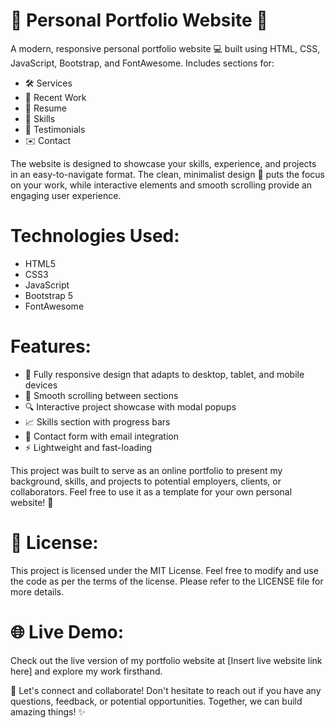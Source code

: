 # 🌟 Personal Portfolio Website 🌟

A modern, responsive personal portfolio website 💻 built using HTML, CSS, JavaScript, Bootstrap, and FontAwesome. Includes sections for:

- 🛠️ Services
- 📁 Recent Work
- 🧠 Resume
- 🔧 Skills
- 💬 Testimonials 
- ✉️ Contact

The website is designed to showcase your skills, experience, and projects in an easy-to-navigate format. The clean, minimalist design 🎨 puts the focus on your work, while interactive elements and smooth scrolling provide an engaging user experience. 

# Technologies Used:
- HTML5
- CSS3
- JavaScript
- Bootstrap 5
- FontAwesome

# Features:
- 📱 Fully responsive design that adapts to desktop, tablet, and mobile devices
- 🌊 Smooth scrolling between sections
- 🔍 Interactive project showcase with modal popups
- 📈 Skills section with progress bars
- 💌 Contact form with email integration
- ⚡ Lightweight and fast-loading

This project was built to serve as an online portfolio to present my background, skills, and projects to potential employers, clients, or collaborators. Feel free to use it as a template for your own personal website! 🚀

# 📄 License:
This project is licensed under the MIT License. Feel free to modify and use the code as per the terms of the license. Please refer to the LICENSE file for more details.

# 🌐 Live Demo:
Check out the live version of my portfolio website at [Insert live website link here] and explore my work firsthand.

🌟 Let's connect and collaborate! Don't hesitate to reach out if you have any questions, feedback, or potential opportunities. Together, we can build amazing things! ✨
